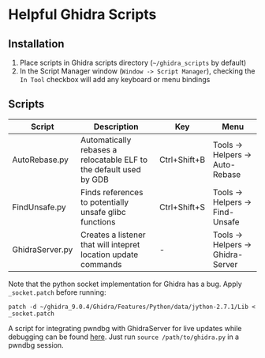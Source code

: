 # Helpful Ghidra Scripts
## Installation
1. Place scripts in Ghidra scripts directory (`~/ghidra_scripts` by default)
2. In the Script Manager window (`Window -> Script Manager`), checking the `In Tool` checkbox will add any keyboard or menu bindings

## Scripts
| Script | Description | Key | Menu |
|--------|-------------|-----|------|
| AutoRebase.py | Automatically rebases a relocatable ELF to the default used by GDB | Ctrl+Shift+B | Tools -> Helpers -> Auto-Rebase |
| FindUnsafe.py | Finds references to potentially unsafe glibc functions | Ctrl+Shift+S | Tools -> Helpers -> Find-Unsafe |
| GhidraServer.py | Creates a listener that will intepret location update commands | - | Tools -> Helpers -> Ghidra-Server |

Note that the python socket implementation for Ghidra has a bug. Apply `_socket.patch` before running:
```
patch -d ~/ghidra_9.0.4/Ghidra/Features/Python/data/jython-2.7.1/Lib < _socket.patch
```

A script for integrating pwndbg with GhidraServer for live updates while debugging can be found [here](https://github.com/dlmarrero/ctf-utils/blob/master/pwndbg-extensions/ghidra.py). Just run `source /path/to/ghidra.py` in a pwndbg session.

